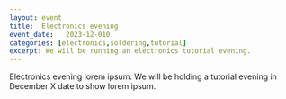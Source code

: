 ```yaml
---
layout: event
title:  Electronics evening
event_date:   2023-12-010
categories: [electronics,soldering,tutorial]
excerpt: We will be running an electronics tutorial evening.
---
```


Electronics evening lorem ipsum. We will be holding a tutorial evening in December X date to show lorem ipsum.